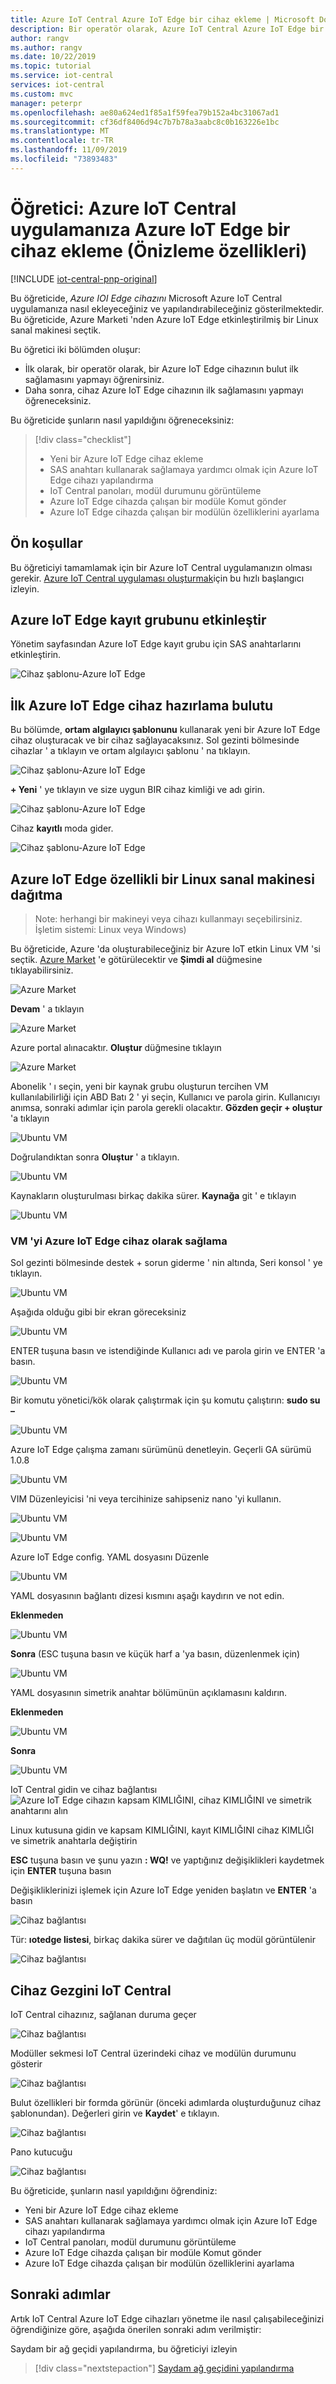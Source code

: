 ```yaml
---
title: Azure IoT Central Azure IoT Edge bir cihaz ekleme | Microsoft Docs
description: Bir operatör olarak, Azure IoT Central Azure IoT Edge bir cihaz ekleyin
author: rangv
ms.author: rangv
ms.date: 10/22/2019
ms.topic: tutorial
ms.service: iot-central
services: iot-central
ms.custom: mvc
manager: peterpr
ms.openlocfilehash: ae80a624ed1f85a1f59fea79b152a4bc31067ad1
ms.sourcegitcommit: cf36df8406d94c7b7b78a3aabc8c0b163226e1bc
ms.translationtype: MT
ms.contentlocale: tr-TR
ms.lasthandoff: 11/09/2019
ms.locfileid: "73893483"
---
```

# <a name="tutorial-add-an-azure-iot-edge-device-to-your-azure-iot-central-application-preview-features"></a>Öğretici: Azure IoT Central uygulamanıza Azure IoT Edge bir cihaz ekleme (Önizleme özellikleri)

[!INCLUDE [iot-central-pnp-original](../../../includes/iot-central-pnp-original-note.md)]

Bu öğreticide, *Azure IOI Edge cihazını* Microsoft Azure IoT Central uygulamanıza nasıl ekleyeceğiniz ve yapılandırabileceğiniz gösterilmektedir. Bu öğreticide, Azure Marketi 'nden Azure IoT Edge etkinleştirilmiş bir Linux sanal makinesi seçtik.

Bu öğretici iki bölümden oluşur:

* İlk olarak, bir operatör olarak, bir Azure IoT Edge cihazının bulut ilk sağlamasını yapmayı öğrenirsiniz.
* Daha sonra, cihaz Azure IoT Edge cihazının ilk sağlamasını yapmayı öğreneceksiniz.

Bu öğreticide şunların nasıl yapıldığını öğreneceksiniz:

> [!div class="checklist"]
> * Yeni bir Azure IoT Edge cihaz ekleme
> * SAS anahtarı kullanarak sağlamaya yardımcı olmak için Azure IoT Edge cihazı yapılandırma
> * IoT Central panoları, modül durumunu görüntüleme
> * Azure IoT Edge cihazda çalışan bir modüle Komut gönder
> * Azure IoT Edge cihazda çalışan bir modülün özelliklerini ayarlama

## <a name="prerequisites"></a>Ön koşullar

Bu öğreticiyi tamamlamak için bir Azure IoT Central uygulamanızın olması gerekir. [Azure IoT Central uygulaması oluşturmak](./quick-deploy-iot-central.md)için bu hızlı başlangıcı izleyin.

## <a name="enable-azure-iot-edge-enrollment-group"></a>Azure IoT Edge kayıt grubunu etkinleştir
Yönetim sayfasından Azure IoT Edge kayıt grubu için SAS anahtarlarını etkinleştirin.

![Cihaz şablonu-Azure IoT Edge](./media/tutorial-add-edge-as-leaf-device/groupenrollment.png)

## <a name="cloud-first-azure-iot-edge-device-provisioning"></a>İlk Azure IoT Edge cihaz hazırlama bulutu   
Bu bölümde, **ortam algılayıcı şablonunu** kullanarak yeni bir Azure IoT Edge cihaz oluşturacak ve bir cihaz sağlayacaksınız. Sol gezinti bölmesinde cihazlar ' a tıklayın ve ortam algılayıcı şablonu ' na tıklayın. 

![Cihaz şablonu-Azure IoT Edge](./media/tutorial-add-edge-as-leaf-device/deviceexplorer.png)

**+ Yeni** ' ye tıklayın ve size uygun BIR cihaz kimliği ve adı girin. 

![Cihaz şablonu-Azure IoT Edge](./media/tutorial-add-edge-as-leaf-device/cfdevicecredentials.png)

Cihaz **kayıtlı** moda gider.

![Cihaz şablonu-Azure IoT Edge](./media/tutorial-add-edge-as-leaf-device/cfregistered.png)

## <a name="deploy-an-azure-iot-edge-enabled-linux-vm"></a>Azure IoT Edge özellikli bir Linux sanal makinesi dağıtma

>Note: herhangi bir makineyi veya cihazı kullanmayı seçebilirsiniz. İşletim sistemi: Linux veya Windows)

Bu öğreticide, Azure 'da oluşturabileceğiniz bir Azure IoT etkin Linux VM 'si seçtik. [Azure Market](https://azuremarketplace.microsoft.com/en-us/marketplace/apps/microsoft_iot_edge.iot_edge_vm_ubuntu?tab=Overview) 'e götürülecektir ve **Şimdi al** düğmesine tıklayabilirsiniz. 

![Azure Market](./media/tutorial-add-edge-as-leaf-device/cfmarketplace.png)

**Devam** ' a tıklayın

![Azure Market](./media/tutorial-add-edge-as-leaf-device/cfmarketplacecontinue.png)


Azure portal alınacaktır. **Oluştur** düğmesine tıklayın

![Azure Market](./media/tutorial-add-edge-as-leaf-device/cfubuntu.png)

Abonelik ' ı seçin, yeni bir kaynak grubu oluşturun tercihen VM kullanılabilirliği için ABD Batı 2 ' yi seçin, Kullanıcı ve parola girin. Kullanıcıyı anımsa, sonraki adımlar için parola gerekli olacaktır. **Gözden geçir + oluştur** 'a tıklayın

![Ubuntu VM](./media/tutorial-add-edge-as-leaf-device/cfvm.png)

Doğrulandıktan sonra **Oluştur** ' a tıklayın.

![Ubuntu VM](./media/tutorial-add-edge-as-leaf-device/cfvmvalidated.png)

Kaynakların oluşturulması birkaç dakika sürer. **Kaynağa** git ' e tıklayın

![Ubuntu VM](./media/tutorial-add-edge-as-leaf-device/cfvmdeploymentcomplete.png)

### <a name="provision-vm-as-azure-iot-edge-device"></a>VM 'yi Azure IoT Edge cihaz olarak sağlama 

Sol gezinti bölmesinde destek + sorun giderme ' nin altında, Seri konsol ' ye tıklayın.

![Ubuntu VM](./media/tutorial-add-edge-as-leaf-device/cfserialconsole.png)

Aşağıda olduğu gibi bir ekran göreceksiniz

![Ubuntu VM](./media/tutorial-add-edge-as-leaf-device/cfconsole.png)

ENTER tuşuna basın ve istendiğinde Kullanıcı adı ve parola girin ve ENTER 'a basın. 

![Ubuntu VM](./media/tutorial-add-edge-as-leaf-device/cfconsolelogin.png)

Bir komutu yönetici/kök olarak çalıştırmak için şu komutu çalıştırın: **sudo su –**

![Ubuntu VM](./media/tutorial-add-edge-as-leaf-device/cfsudo.png)

Azure IoT Edge çalışma zamanı sürümünü denetleyin. Geçerli GA sürümü 1.0.8

![Ubuntu VM](./media/tutorial-add-edge-as-leaf-device/cfconsoleversion.png)

VIM Düzenleyicisi 'ni veya tercihinize sahipseniz nano 'yi kullanın. 

![Ubuntu VM](./media/tutorial-add-edge-as-leaf-device/cfconsolevim.png)

![Ubuntu VM](./media/tutorial-add-edge-as-leaf-device/cfvim.png)

Azure IoT Edge config. YAML dosyasını Düzenle

![Ubuntu VM](./media/tutorial-add-edge-as-leaf-device/cfconsoleconfig.png)

YAML dosyasının bağlantı dizesi kısmını aşağı kaydırın ve not edin. 

**Eklenmeden**

![Ubuntu VM](./media/tutorial-add-edge-as-leaf-device/cfmanualprovisioning.png)

**Sonra** (ESC tuşuna basın ve küçük harf a 'ya basın, düzenlenmek için)

![Ubuntu VM](./media/tutorial-add-edge-as-leaf-device/cfmanualprovisioningcomments.png)

YAML dosyasının simetrik anahtar bölümünün açıklamasını kaldırın. 

**Eklenmeden**

![Ubuntu VM](./media/tutorial-add-edge-as-leaf-device/cfconsolesymmcomments.png)

**Sonra**

![Ubuntu VM](./media/tutorial-add-edge-as-leaf-device/cfconsolesymmuncomments.png)

IoT Central gidin ve cihaz bağlantısı ![Azure IoT Edge cihazın kapsam KIMLIĞINI, cihaz KIMLIĞINI ve simetrik anahtarını alın](./media/tutorial-add-edge-as-leaf-device/cfdeviceconnect.png)

Linux kutusuna gidin ve kapsam KIMLIĞINI, kayıt KIMLIĞINI cihaz KIMLIĞI ve simetrik anahtarla değiştirin

**ESC** tuşuna basın ve şunu yazın **: WQ!** ve yaptığınız değişiklikleri kaydetmek için **ENTER** tuşuna basın

Değişikliklerinizi işlemek için Azure IoT Edge yeniden başlatın ve **ENTER** 'a basın

![Cihaz bağlantısı](./media/tutorial-add-edge-as-leaf-device/cfrestart.png)

Tür: **ıotedge listesi**, birkaç dakika sürer ve dağıtılan üç modül görüntülenir

![Cihaz bağlantısı](./media/tutorial-add-edge-as-leaf-device/cfconsolemodulelist.png)


## <a name="iot-central-device-explorer"></a>Cihaz Gezgini IoT Central 

IoT Central cihazınız, sağlanan duruma geçer

![Cihaz bağlantısı](./media/tutorial-add-edge-as-leaf-device/cfprovisioned.png)

Modüller sekmesi IoT Central üzerindeki cihaz ve modülün durumunu gösterir 

![Cihaz bağlantısı](./media/tutorial-add-edge-as-leaf-device/cfiotcmodulestatus.png)


Bulut özellikleri bir formda görünür (önceki adımlarda oluşturduğunuz cihaz şablonundan). Değerleri girin ve **Kaydet**' e tıklayın. 

![Cihaz bağlantısı](./media/tutorial-add-edge-as-leaf-device/deviceinfo.png)

Pano kutucuğu

![Cihaz bağlantısı](./media/tutorial-add-edge-as-leaf-device/dashboard.png)

Bu öğreticide, şunların nasıl yapıldığını öğrendiniz:

* Yeni bir Azure IoT Edge cihaz ekleme
* SAS anahtarı kullanarak sağlamaya yardımcı olmak için Azure IoT Edge cihazı yapılandırma
* IoT Central panoları, modül durumunu görüntüleme
* Azure IoT Edge cihazda çalışan bir modüle Komut gönder
* Azure IoT Edge cihazda çalışan bir modülün özelliklerini ayarlama

## <a name="next-steps"></a>Sonraki adımlar

Artık IoT Central Azure IoT Edge cihazları yönetme ile nasıl çalışabileceğinizi öğrendiğinize göre, aşağıda önerilen sonraki adım verilmiştir:

<!-- Next how-tos in the sequence -->

Saydam bir ağ geçidi yapılandırma, bu öğreticiyi izleyin

> [!div class="nextstepaction"]
> [Saydam ağ geçidini yapılandırma](../../iot-edge/how-to-create-transparent-gateway.md)
